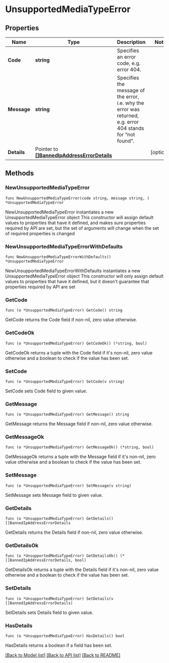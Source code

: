# UnsupportedMediaTypeError

## Properties

Name | Type | Description | Notes
------------ | ------------- | ------------- | -------------
**Code** | **string** | Specifies an error code, e.g. error 404. | 
**Message** | **string** | Specifies the message of the error, i.e. why the error was returned, e.g. error 404 stands for “not found”. | 
**Details** | Pointer to [**[]BannedIpAddressErrorDetails**](BannedIpAddressErrorDetails.md) |  | [optional] 

## Methods

### NewUnsupportedMediaTypeError

`func NewUnsupportedMediaTypeError(code string, message string, ) *UnsupportedMediaTypeError`

NewUnsupportedMediaTypeError instantiates a new UnsupportedMediaTypeError object
This constructor will assign default values to properties that have it defined,
and makes sure properties required by API are set, but the set of arguments
will change when the set of required properties is changed

### NewUnsupportedMediaTypeErrorWithDefaults

`func NewUnsupportedMediaTypeErrorWithDefaults() *UnsupportedMediaTypeError`

NewUnsupportedMediaTypeErrorWithDefaults instantiates a new UnsupportedMediaTypeError object
This constructor will only assign default values to properties that have it defined,
but it doesn't guarantee that properties required by API are set

### GetCode

`func (o *UnsupportedMediaTypeError) GetCode() string`

GetCode returns the Code field if non-nil, zero value otherwise.

### GetCodeOk

`func (o *UnsupportedMediaTypeError) GetCodeOk() (*string, bool)`

GetCodeOk returns a tuple with the Code field if it's non-nil, zero value otherwise
and a boolean to check if the value has been set.

### SetCode

`func (o *UnsupportedMediaTypeError) SetCode(v string)`

SetCode sets Code field to given value.


### GetMessage

`func (o *UnsupportedMediaTypeError) GetMessage() string`

GetMessage returns the Message field if non-nil, zero value otherwise.

### GetMessageOk

`func (o *UnsupportedMediaTypeError) GetMessageOk() (*string, bool)`

GetMessageOk returns a tuple with the Message field if it's non-nil, zero value otherwise
and a boolean to check if the value has been set.

### SetMessage

`func (o *UnsupportedMediaTypeError) SetMessage(v string)`

SetMessage sets Message field to given value.


### GetDetails

`func (o *UnsupportedMediaTypeError) GetDetails() []BannedIpAddressErrorDetails`

GetDetails returns the Details field if non-nil, zero value otherwise.

### GetDetailsOk

`func (o *UnsupportedMediaTypeError) GetDetailsOk() (*[]BannedIpAddressErrorDetails, bool)`

GetDetailsOk returns a tuple with the Details field if it's non-nil, zero value otherwise
and a boolean to check if the value has been set.

### SetDetails

`func (o *UnsupportedMediaTypeError) SetDetails(v []BannedIpAddressErrorDetails)`

SetDetails sets Details field to given value.

### HasDetails

`func (o *UnsupportedMediaTypeError) HasDetails() bool`

HasDetails returns a boolean if a field has been set.


[[Back to Model list]](../README.md#documentation-for-models) [[Back to API list]](../README.md#documentation-for-api-endpoints) [[Back to README]](../README.md)


